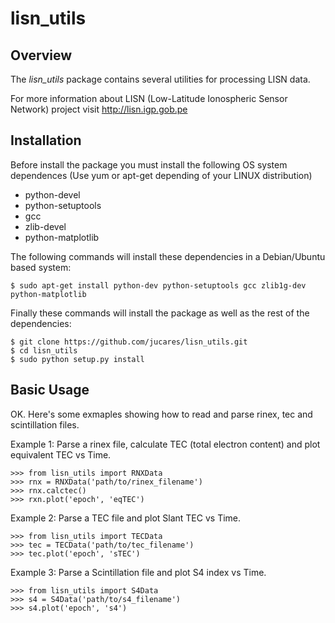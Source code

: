 lisn_utils
==========

Overview
--------
The *lisn_utils* package contains several utilities for processing LISN data.

For more information about LISN (Low-Latitude Ionospheric Sensor Network) project visit http://lisn.igp.gob.pe

Installation
------------
Before install the package you must install the following OS system dependences (Use yum or apt-get depending of your LINUX distribution)
* python-devel
* python-setuptools
* gcc
* zlib-devel
* python-matplotlib

The following commands will install these dependencies in a Debian/Ubuntu based system:
```
$ sudo apt-get install python-dev python-setuptools gcc zlib1g-dev python-matplotlib
```

Finally these commands will install the package as well as the rest of the dependencies:
```
$ git clone https://github.com/jucares/lisn_utils.git
$ cd lisn_utils
$ sudo python setup.py install
```

Basic Usage
-----------
OK. Here's some exmaples showing how to read and parse rinex, tec and scintillation files.

Example 1: Parse a rinex file, calculate TEC (total electron content) and plot equivalent TEC vs Time.
```
>>> from lisn_utils import RNXData
>>> rnx = RNXData('path/to/rinex_filename')
>>> rnx.calctec()
>>> rxn.plot('epoch', 'eqTEC')
```
Example 2: Parse a TEC file and plot Slant TEC vs Time.
```
>>> from lisn_utils import TECData
>>> tec = TECData('path/to/tec_filename')
>>> tec.plot('epoch', 'sTEC')
```
Example 3: Parse a Scintillation file and plot S4 index vs Time.
```
>>> from lisn_utils import S4Data
>>> s4 = S4Data('path/to/s4_filename')
>>> s4.plot('epoch', 's4')
```
